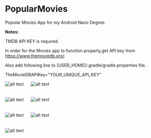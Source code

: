# PopularMovies
Popular Movies App for my Android Nano Degree.

<b>Notes:</b>

TMDB API KEY is required.

In order for the Movies app to function properly,get API key from https://www.themoviedb.org/.

Also add following line to [USER_HOME]/.gradle/gradle.properties file.

TheMovieDBAPIKey="YOUR_UNIQUE_API_KEY"

![alt text](screenshots/screen-1.png) &nbsp;&nbsp;&nbsp;&nbsp; ![alt text](screenshots/screen-2.png "")
<br><br><br>
![alt text](screenshots/screen-3.png "") &nbsp;&nbsp;&nbsp;&nbsp; ![alt text](screenshots/screen-4.png "")
<br><br><br>
![alt text](screenshots/screen-5.png "") &nbsp;&nbsp;&nbsp;&nbsp; ![alt text](screenshots/screen-6.png "")
<br><br><br>
![alt text](screenshots/screen-7.png "")
